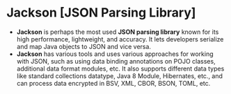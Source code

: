 # Jackson [JSON Parsing Library]

- **Jackson** is perhaps the most used **JSON parsing library** known for its high performance, lightweight, and accuracy. It lets developers serialize and map Java objects to JSON and vice versa.
- **Jackson** has various tools and uses various approaches for working with JSON, such as using data binding annotations on POJO classes, additional data format modules, etc. It also supports different data types like standard collections datatype, Java 8 Module, Hibernates, etc., and can process data encrypted in BSV, XML, CBOR, BSON, TOML, etc.
